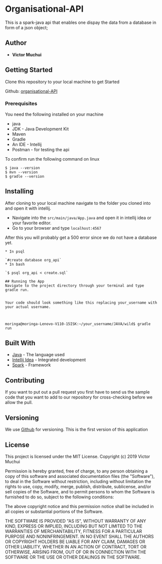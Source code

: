 # Organisational-API
This is a spark-java api that enables one dispay the data from a database in form of a json object;

## Author

- **Victor Muchui**



## Getting Started

Clone this repository to your local machine to get Started

Github: [organisational-API](https://github.com/vmuchui/Organisational-API.git)

### Prerequisites

You need the following installed on your machine

- java
- JDK - Java Development Kit
- Maven
- Gradle
- An IDE - Intellij
- Postman - for testing the api

To confirm run the following command on linux

```
$ java --version
$ mvn --version
$ gradle --version
```

## Installing

After cloning to your local machine navigate to the folder you cloned into and open it with intellij.

- Navigate into the `src/main/java/App.java` and open it in intellij idea or your favorite editor.
- Go to your browser and type `localhost:4567`

After this you will probably get a 500 error since we do not have a database yet.
```
* In psql

`#create database org_api`
* In bash

`$ psql org_api < create.sql`

## Running the App
Navigate to the project directory through your terminal and type gradle run.


Your code should look something like this replacing your_username with your actual username.



moringa@moringa-Lenovo-V110-15ISK:~/your_username/JAVA/wild$ gradle run

```

## Built With

- [Java](https://www.java.com/) - The language used
- [Intellij Idea](https://www.jetbrains.com/idea/) - Integrated development
- [Spark]() - Framework

## Contributing

If you want to put out a pull request you first have to send us the sample code that you want to add to our repository for cross-checking before we allow the pull.

## Versioning

We use [Github](https://github.com/) for versioning. This is the first version of this application

## License

This project is licensed under the MIT License.
Copyright (c) 2019 Victor Muchui

Permission is hereby granted, free of charge, to any person obtaining a copy
of this software and associated documentation files (the "Software"), to deal
in the Software without restriction, including without limitation the rights
to use, copy, modify, merge, publish, distribute, sublicense, and/or sell
copies of the Software, and to permit persons to whom the Software is
furnished to do so, subject to the following conditions:

The above copyright notice and this permission notice shall be included in all
copies or substantial portions of the Software.

THE SOFTWARE IS PROVIDED "AS IS", WITHOUT WARRANTY OF ANY KIND, EXPRESS OR
IMPLIED, INCLUDING BUT NOT LIMITED TO THE WARRANTIES OF MERCHANTABILITY,
FITNESS FOR A PARTICULAR PURPOSE AND NONINFRINGEMENT. IN NO EVENT SHALL THE
AUTHORS OR COPYRIGHT HOLDERS BE LIABLE FOR ANY CLAIM, DAMAGES OR OTHER
LIABILITY, WHETHER IN AN ACTION OF CONTRACT, TORT OR OTHERWISE, ARISING FROM,
OUT OF OR IN CONNECTION WITH THE SOFTWARE OR THE USE OR OTHER DEALINGS IN THE
SOFTWARE.
